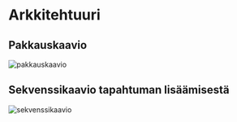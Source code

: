 # Arkkitehtuuri

## Pakkauskaavio
![pakkauskaavio](https://github.com/jonitaajamo/ot-harjoitustyo/tree/master/dokumentaatio/kuvat/pakkauskaavio.png)

## Sekvenssikaavio tapahtuman lisäämisestä
![sekvenssikaavio](https://github.com/jonitaajamo/ot-harjoitustyo/tree/master/dokumentaatio/kuvat/sekvenssikaavio.png)

